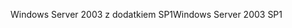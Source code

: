 <span data-ttu-id="85fae-101">Windows Server 2003 z dodatkiem SP1</span><span class="sxs-lookup"><span data-stu-id="85fae-101">Windows Server 2003 SP1</span></span>